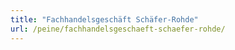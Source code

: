 ```yaml
---
title: "Fachhandelsgeschäft Schäfer-Rohde"
url: /peine/fachhandelsgeschaeft-schaefer-rohde/
---
```

